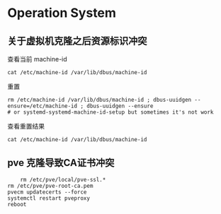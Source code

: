 # Operation System

## 关于虚拟机克隆之后资源标识冲突

查看当前 machine-id

```shell
cat /etc/machine-id /var/lib/dbus/machine-id
```

重置

```shell
rm /etc/machine-id /var/lib/dbus/machine-id ; dbus-uuidgen --ensure=/etc/machine-id ; dbus-uuidgen --ensure
# or systemd-systemd-machine-id-setup but sometimes it's not work
```

查看重置结果

```shell
cat /etc/machine-id /var/lib/dbus/machine-id
```

## pve 克隆导致CA证书冲突

```shell
    rm /etc/pve/local/pve-ssl.*
rm /etc/pve/pve-root-ca.pem
pvecm updatecerts --force
systemctl restart pveproxy
reboot
```